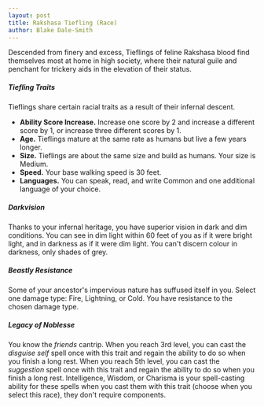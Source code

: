 ```yaml
---
layout: post
title: Rakshasa Tiefling (Race)
author: Blake Dale-Smith
---
```


Descended from finery and excess, Tieflings of feline Rakshasa blood find themselves most at home in high society, where their natural guile and penchant for trickery aids in the elevation of their status.

##### **Tiefling Traits**

Tieflings share certain racial traits as a result of their infernal descent.

- **Ability Score Increase.** Increase one score by 2 and increase a different score by 1, or increase three different scores by 1.
- **Age.** Tieflings mature at the same rate as humans but live a few years longer.
- **Size.** Tieflings are about the same size and build as humans. Your size is Medium.
- **Speed.** Your base walking speed is 30 feet.
- **Languages.** You can speak, read, and write Common and one additional language of your choice.

##### **Darkvision**

Thanks to your infernal heritage, you have superior vision in dark and dim conditions. You can see in dim light within 60 feet of you as if it were bright light, and in darkness as if it were dim light. You can't discern colour in darkness, only shades of grey.

##### **Beastly Resistance**

Some of your ancestor's impervious nature has suffused itself in you. Select one damage type:  Fire, Lightning, or Cold. You have resistance to the chosen damage type.

##### **Legacy of Noblesse**

You know the *friends* cantrip. When you reach 3rd level, you can cast the *disguise self* spell once with this trait and regain the ability to do so when you finish a long rest. When you reach 5th level, you can cast the *suggestion* spell once with this trait and regain the ability to do so when you finish a long rest. Intelligence, Wisdom, or Charisma is your spell-casting ability for these spells when you cast them with this trait (choose when you select this race), they don't require components.
